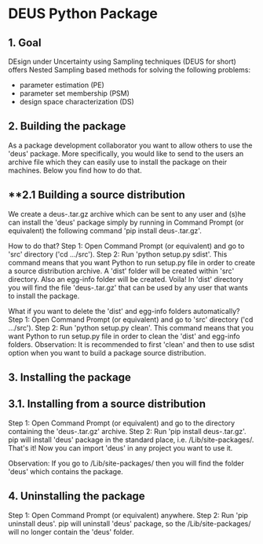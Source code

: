 # **DEUS Python Package**


## **1. Goal**

DEsign under Uncertainty using Sampling techniques (DEUS for short) offers Nested Sampling based methods for solving the following problems:
- parameter estimation (PE)
- parameter set membership (PSM)
- design space characterization (DS)


## **2. Building the package**
As a package development collaborator you want to allow others to use the 'deus' package. More specifically, you would like to send to the users an archive file which they can easily use to install the package on their machines. Below you find how to do that.

## **2.1 Building a source distribution
We create a deus-<version>.tar.gz archive which can be sent to any user and (s)he can install the 'deus' package simply by running in Command Prompt (or equivalent) the following command 'pip install deus-<version>.tar.gz'.

How to do that?
Step 1: Open Command Prompt (or equivalent) and go to 'src' directory ('cd .../src').
Step 2: Run 'python setup.py sdist'. This command means that you want Python to run setup.py file in order to create a source distribution archive. A 'dist' folder will be created within 'src' directory. Also an egg-info folder will be created.
Voila! In 'dist' directory you will find the file 'deus-<version>.tar.gz' that can be used by any user that wants to install the package.

What if you want to delete the 'dist' and egg-info folders automatically?
Step 1: Open Command Prompt (or equivalent) and go to 'src' directory ('cd .../src').
Step 2: Run 'python setup.py clean'. This command means that you want Python to run setup.py file in order to clean the 'dist' and egg-info folders.
Observation: It is recommended to first 'clean' and then to use sdist option when you want to build a package source distribution.



## **3. Installing the package**

## **3.1. Installing from a source distribution**
Step 1: Open Command Prompt (or equivalent) and go to the directory containing the 'deus-<version>.tar.gz' archive.
Step 2: Run 'pip install deus-<version>.tar.gz'. pip will install 'deus' package in the standard place, i.e. <Python-distribution-home>/Lib/site-packages/.
That's it! Now you can import 'deus' in any project you want to use it.

Observation: If you go to <Python-distribution-home>/Lib/site-packages/ then you will find the folder 'deus' which contains the package.


## **4. Uninstalling the package**
Step 1: Open Command Prompt (or equivalent) anywhere.
Step 2: Run 'pip uninstall deus'. pip will uninstall 'deus' package, so the <Python-distribution-home>/Lib/site-packages/ will no longer contain the 'deus' folder.
